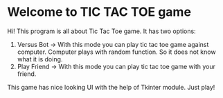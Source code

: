 ﻿# Welcome to TIC TAC TOE game

Hi! This program is all about Tic Tac Toe game. It has two options: 
1. Versus Bot -> With this mode you can play tic tac toe game against computer. Computer plays with random function. So it does not know what it is doing. 
2. Play Friend -> With this mode you can play tic tac toe game with your friend. 
 
This game has nice looking UI with the help of Tkinter module. Just play! 		



